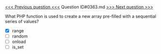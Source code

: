 [<<< Previous question <<<](0362.md)  Question ID#0363.md  [>>> Next question >>>](0364.md) 

What PHP function is used to create a new array pre-filled with a sequential series of values?

- [x] range
- [ ] random
- [ ] onload
- [ ] is_set
